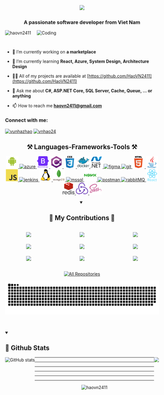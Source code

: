 <h1 align="center">
    <img src="https://readme-typing-svg.herokuapp.com/?font=Righteous&size=35&center=true&vCenter=true&width=500&height=70&duration=4000&lines=Hi+👋;+I'm+Vu+Nhat+Hao;" />
</h1>

<h3 align="center">A passionate software developer from Viet Nam</h3>
<img align="right" alt="Coding" width="400" src="https://camo.githubusercontent.com/7de37139d0b4c1ce40865e799b446c0e963a3dd8fb68d239707237c40604fa3d/68747470733a2f2f63646e2e6472696262626c652e636f6d2f75736572732f3733303730332f73637265656e73686f74732f363538313234332f6176656e746f2e676966">

<p align="left"> <img src="https://komarev.com/ghpvc/?username=haovn2411&label=Profile%20views&color=0e75b6&style=flat" alt="haovn2411" /> </p>

<p align="left"> <a href="https://twitter.com/" target="blank"><img src="https://img.shields.io/twitter/follow/?logo=twitter&style=for-the-badge" alt="" /></a> </p>

- 🔭 I’m currently working on **a marketplace**

- 🌱 I’m currently learning **React, Azure, System Design, Architecture Design**

- 👨‍💻 All of my projects are available at [https://github.com/HaoVN2411](https://github.com/HaoVN2411)

- 💬 Ask me about **C#, ASP.NET Core, SQL Server, Cache, Queue, ... or anything**

- 📫 How to reach me **haovn2411@gmail.com**

<h3 align="left">Connect with me:</h3>
<p align="left">
<a href="https://fb.com/vunhazhao" target="blank"><img align="center" src="https://raw.githubusercontent.com/rahuldkjain/github-profile-readme-generator/master/src/images/icons/Social/facebook.svg" alt="vunhazhao" height="30" width="40" /></a>
<a href="https://instagram.com/vnhao24" target="blank"><img align="center" src="https://raw.githubusercontent.com/rahuldkjain/github-profile-readme-generator/master/src/images/icons/Social/instagram.svg" alt="vnhao24" height="30" width="40" /></a>
</p>

<h2 align="center">⚒️ Languages-Frameworks-Tools ⚒️</h2>
<p align="center"> <a href="https://developer.android.com" target="_blank" rel="noreferrer"> <img src="https://raw.githubusercontent.com/devicons/devicon/master/icons/android/android-original-wordmark.svg" alt="android" width="40" height="40"/> </a> <a href="https://azure.microsoft.com/en-in/" target="_blank" rel="noreferrer"> <img src="https://www.vectorlogo.zone/logos/microsoft_azure/microsoft_azure-icon.svg" alt="azure" width="40" height="40"/> </a> <a href="https://getbootstrap.com" target="_blank" rel="noreferrer"> <img src="https://raw.githubusercontent.com/devicons/devicon/master/icons/bootstrap/bootstrap-plain-wordmark.svg" alt="bootstrap" width="40" height="40"/> </a> <a href="https://www.w3schools.com/cs/" target="_blank" rel="noreferrer"> <img src="https://raw.githubusercontent.com/devicons/devicon/master/icons/csharp/csharp-original.svg" alt="csharp" width="40" height="40"/> </a> <a href="https://www.w3schools.com/css/" target="_blank" rel="noreferrer"> <img src="https://raw.githubusercontent.com/devicons/devicon/master/icons/css3/css3-original-wordmark.svg" alt="css3" width="40" height="40"/> </a> <a href="https://www.docker.com/" target="_blank" rel="noreferrer"> <img src="https://raw.githubusercontent.com/devicons/devicon/master/icons/docker/docker-original-wordmark.svg" alt="docker" width="40" height="40"/> </a> <a href="https://dotnet.microsoft.com/" target="_blank" rel="noreferrer"> <img src="https://raw.githubusercontent.com/devicons/devicon/master/icons/dot-net/dot-net-original-wordmark.svg" alt="dotnet" width="40" height="40"/> </a> <a href="https://www.figma.com/" target="_blank" rel="noreferrer"> <img src="https://www.vectorlogo.zone/logos/figma/figma-icon.svg" alt="figma" width="40" height="40"/> </a> <a href="https://git-scm.com/" target="_blank" rel="noreferrer"> <img src="https://www.vectorlogo.zone/logos/git-scm/git-scm-icon.svg" alt="git" width="40" height="40"/> </a> <a href="https://www.w3.org/html/" target="_blank" rel="noreferrer"> <img src="https://raw.githubusercontent.com/devicons/devicon/master/icons/html5/html5-original-wordmark.svg" alt="html5" width="40" height="40"/> </a> <a href="https://www.java.com" target="_blank" rel="noreferrer"> <img src="https://raw.githubusercontent.com/devicons/devicon/master/icons/java/java-original.svg" alt="java" width="40" height="40"/> </a> <a href="https://developer.mozilla.org/en-US/docs/Web/JavaScript" target="_blank" rel="noreferrer"> <img src="https://raw.githubusercontent.com/devicons/devicon/master/icons/javascript/javascript-original.svg" alt="javascript" width="40" height="40"/> </a> <a href="https://www.jenkins.io" target="_blank" rel="noreferrer"> <img src="https://www.vectorlogo.zone/logos/jenkins/jenkins-icon.svg" alt="jenkins" width="40" height="40"/> </a> <a href="https://www.linux.org/" target="_blank" rel="noreferrer"> <img src="https://raw.githubusercontent.com/devicons/devicon/master/icons/linux/linux-original.svg" alt="linux" width="40" height="40"/> </a> <a href="https://www.mongodb.com/" target="_blank" rel="noreferrer"> <img src="https://raw.githubusercontent.com/devicons/devicon/master/icons/mongodb/mongodb-original-wordmark.svg" alt="mongodb" width="40" height="40"/> </a> <a href="https://www.microsoft.com/en-us/sql-server" target="_blank" rel="noreferrer"> <img src="https://www.svgrepo.com/show/303229/microsoft-sql-server-logo.svg" alt="mssql" width="40" height="40"/> </a> <a href="https://www.nginx.com" target="_blank" rel="noreferrer"> <img src="https://raw.githubusercontent.com/devicons/devicon/master/icons/nginx/nginx-original.svg" alt="nginx" width="40" height="40"/> </a> <a href="https://postman.com" target="_blank" rel="noreferrer"> <img src="https://www.vectorlogo.zone/logos/getpostman/getpostman-icon.svg" alt="postman" width="40" height="40"/> </a> <a href="https://www.rabbitmq.com" target="_blank" rel="noreferrer"> <img src="https://www.vectorlogo.zone/logos/rabbitmq/rabbitmq-icon.svg" alt="rabbitMQ" width="40" height="40"/> </a> <a href="https://reactjs.org/" target="_blank" rel="noreferrer"> <img src="https://raw.githubusercontent.com/devicons/devicon/master/icons/react/react-original-wordmark.svg" alt="react" width="40" height="40"/> </a> <a href="https://redis.io" target="_blank" rel="noreferrer"> <img src="https://raw.githubusercontent.com/devicons/devicon/master/icons/redis/redis-original-wordmark.svg" alt="redis" width="40" height="40"/> </a> <a href="https://redux.js.org" target="_blank" rel="noreferrer"> <img src="https://raw.githubusercontent.com/devicons/devicon/master/icons/redux/redux-original.svg" alt="redux" width="40" height="40"/> </a> <a href="https://sass-lang.com" target="_blank" rel="noreferrer"> <img src="https://raw.githubusercontent.com/devicons/devicon/master/icons/sass/sass-original.svg" alt="sass" width="40" height="40"/> </a> </p>
<details open align="center">
  <summary><h2>🐍 My Contributions 🐍</h2></summary>
  <br>

<div style="display: grid; grid-template-columns: repeat(3, 1fr); gap: 20px;">
  <!-- BirdSellingAPI -->
      <a href="https://github.com/HaoVN2411/BirdSellingAPI"><img width="278" src="https://denvercoder1-github-readme-stats.vercel.app/api/pin/?username=haovn2411&repo=BirdSellingAPI&theme=material-palenight&bg_color=1F222E&title_color=AE82CE&hide_border=true&show_description=false&show_icons=false"/></a>
  <!-- Template-3-layers-ASPNETCORE -->
      <a href="https://github.com/HaoVN2411/Template-3-layers-ASPNETCORE"><img width="278" src="https://denvercoder1-github-readme-stats.vercel.app/api/pin/?username=haovn2411&repo=Template-3-layers-ASPNETCORE&theme=material-palenight&bg_color=1F222E&title_color=AE82CE&hide_border=true&show_description=false&show_icons=false"/></a>
  <!-- Import-Data -->
      <a href="https://github.com/HaoVN2411/Import-Data"><img width="278" src="https://denvercoder1-github-readme-stats.vercel.app/api/pin/?username=haovn2411&repo=Import-Data&theme=material-palenight&bg_color=1F222E&title_color=AE82CE&hide_border=true&show_description=false&show_icons=false"/></a>
  <!-- Redis-Service -->
      <a href="https://github.com/HaoVN2411/Redis-Service-Demo"><img width="278" src="https://denvercoder1-github-readme-stats.vercel.app/api/pin/?username=haovn2411&repo=Redis-Service-Demo&theme=material-palenight&bg_color=1F222E&title_color=AE82CE&hide_border=true&show_description=false&show_icons=false"/></a>
  <!-- Docker-Project -->
      <a href="https://github.com/HaoVN2411/Docker_Practice_Project"><img width="278" src="https://denvercoder1-github-readme-stats.vercel.app/api/pin/?username=haovn2411&repo=Docker_Practice_Project&theme=material-palenight&bg_color=1F222E&title_color=AE82CE&hide_border=true&show_description=false&show_icons=false"/></a>
  <!-- SignalR -->
      <a href="https://github.com/HaoVN2411/SignalR-MVC"><img width="278" src="https://denvercoder1-github-readme-stats.vercel.app/api/pin/?username=haovn2411&repo=SignalR-MVC&theme=material-palenight&bg_color=1F222E&title_color=AE82CE&hide_border=true&show_description=false&show_icons=false"/></a>
  <!-- Trend-Website -->
      <a href="https://github.com/HaoVN2411/Trend-Website"><img width="278" src="https://denvercoder1-github-readme-stats.vercel.app/api/pin/?username=haovn2411&repo=Trend-Website&theme=material-palenight&bg_color=1F222E&title_color=AE82CE&hide_border=true&show_description=false&show_icons=false"/></a>
  <!-- CarInformationAPI -->
      <a href="https://github.com/HaoVN2411/CarInformationAPI"><img width="278" src="https://denvercoder1-github-readme-stats.vercel.app/api/pin/?username=haovn2411&repo=CarInformationAPI&theme=material-palenight&bg_color=1F222E&title_color=AE82CE&hide_border=true&show_description=false&show_icons=false"/></a>
  <!-- Razorpage -->
      <a href="https://github.com/HaoVN2411/Exercise-Razorpage"><img width="278" src="https://denvercoder1-github-readme-stats.vercel.app/api/pin/?username=haovn2411&repo=Exercise-Razorpage&theme=material-palenight&bg_color=1F222E&title_color=AE82CE&hide_border=true&show_description=false&show_icons=false"/></a>
</div>

<br/>
  <p align="center">
    <a href="https://github.com/HaoVN2411?tab=repositories"><img alt="All Repositories" title="All Repositories" src="https://custom-icon-badges.demolab.com/badge/-Click%20Here%20For%20All%20My%20Repos-1F222E?style=for-the-badge&logoColor=white&logo=repo"/></a>
  </p>
  
![Snake animation](https://raw.githubusercontent.com/haovn2411/haovn2411/output/github-contribution-grid-snake.svg)
    <br/><br/><br/>
</details>

<details open>
  <summary><h2>📶 Github Stats</h2></summary>
  <a href="https://github.com/HaoVN2411?tab=repositories">
    <img height="180" align="left" src="https://github-readme-stats.vercel.app/api?username=haovn2411&show_icons=true" alt="GitHub stats"></a>
  <a href="https://github.com/HaoVN2411?tab=repositories">
    <img height="180" align="right" src="https://github-readme-stats.vercel.app/api/top-langs?username=haovn2411&show_icons=true&locale=en&layout=compact"></a>

---
---
---
---
---
---
</details>

<p align="center"><img src="https://github-readme-streak-stats.herokuapp.com/?user=haovn2411&" alt="haovn2411" /></p>
